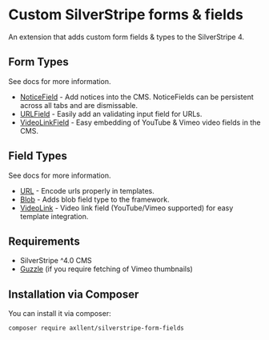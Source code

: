 # Custom SilverStripe forms & fields

An extension that adds custom form fields & types to the SilverStripe 4.


## Form Types

See docs for more information.

- [NoticeField](docs/en/NoticeField.md) - Add notices into the CMS. NoticeFields can be persistent across all tabs and are dismissable.
- [URLField](docs/en/URLField.md) - Easily add an validating input field for URLs.
- [VideoLinkField](docs/en/VideoLinkField.md) - Easy embedding of YouTube & Vimeo video fields in the CMS.


## Field Types

See docs for more information.

- [URL](docs/en/URL.md) - Encode urls properly in templates.
- [Blob](docs/en/Blob.md) - Adds blob field type to the framework.
- [VideoLink](docs/en/VideoLink.md) - Video link field (YouTube/Vimeo supported) for easy template integration.


## Requirements

- SilverStripe ^4.0 CMS
- [Guzzle](https://github.com/guzzle/guzzle) (if you require fetching of Vimeo thumbnails)


## Installation via Composer

You can install it via composer:

```
composer require axllent/silverstripe-form-fields
```
